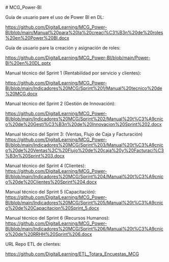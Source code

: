 ﻿﻿# MCG_Power-BI

Guía de usuario pare el uso de Power BI en DL:

https://github.com/DigitalLearning/MCG_Power-BI/blob/main/Manual%20para%20la%20creaci%C3%B3n%20de%20roles%20en%20Power%20BI.docx

Guía de usuario pare la creación y asignación de roles:

https://github.com/DigitalLearning/MCG_Power-BI/blob/main/Power-BI%20en%20DL.pptx

Manual técnico del Sprint 1 (Rentabilidad por servicio y clientes):

https://github.com/DigitalLearning/MCG_Power-BI/blob/main/Indicadores%20MCG/Sprint%201/Manual%20tecnico%20de%20MCG.docx


Manual técnico del Sprint 2 (Gestión de Innovación):

https://github.com/DigitalLearning/MCG_Power-BI/blob/main/Indicadores%20MCG/Sprint%202/Manual%20t%C3%A9cnico%20de%20Gesti%C3%B3n%20de%20Innovacion%20Sprint%202.docx

Manual técnico del Sprint 3: (Ventas, Flujo de Caja y Facturación)
https://github.com/DigitalLearning/MCG_Power-BI/blob/main/Indicadores%20MCG/Sprint%203/Manual%20t%C3%A9cnico%20de%20Ventas%2C%20Flujo%20de%20caja%20y%20Facturaci%C3%B3n%20Sprint%203.docx

Manual técnico del Sprint 4 (Clientes):
https://github.com/DigitalLearning/MCG_Power-BI/blob/main/Indicadores%20MCG/Sprint%204/Manual%20t%C3%A9cnico%20de%20Clientes%20Sprint%204.docx

Manual técnico del Sprint 5 (Capacitación):
https://github.com/DigitalLearning/MCG_Power-BI/blob/main/Indicadores%20MCG/Sprint%205/Manual%20t%C3%A9cnico%20de%20Capacitacion%20Sprint_5.docx

Manual técnico del Sprint 6 (Recursos Humanos):
https://github.com/DigitalLearning/MCG_Power-BI/blob/main/Indicadores%20MCG/Sprint%206/Manual%20t%C3%A9cnico%20de%20RRHH%20Sprint%206.docx

URL Repo ETL de clientes:

https://github.com/DigitalLearning/ETL_Totara_Encuestas_MCG


